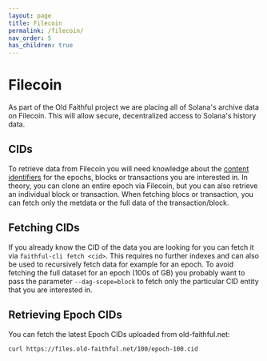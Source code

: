 ```yaml
---
layout: page
title: Filecoin
permalink: /filecoin/
nav_order: 5
has_children: true
---
```


# Filecoin

As part of the Old Faithful project we are placing all of Solana's archive data on Filecoin. This will allow secure, decentralized access to Solana's history data.

## CIDs

To retrieve data from Filecoin you will need knowledge about the [content identifiers](/archives/cid/) for the epochs, blocks or transactions you are interested in. In theory, you can clone an entire epoch via Filecoin, but you can also retrieve an individual block or transaction. When fetching blocs or transaction, you can fetch only the metdata or the full data of the transaction/block.

## Fetching CIDs

If you already know the CID of the data you are looking for you can fetch it via `faithful-cli fetch <cid>`. This requires no further indexes and can also be used to recursively fetch data for example for an epoch. To avoid fetching the full dataset for an epoch (100s of GB) you probably want to pass the parameter `--dag-scope=block` to fetch only the particular CID entity that you are interested in.

## Retrieving Epoch CIDs

You can fetch the latest Epoch CIDs uploaded from old-faithful.net:

```
curl https://files.old-faithful.net/100/epoch-100.cid
```

